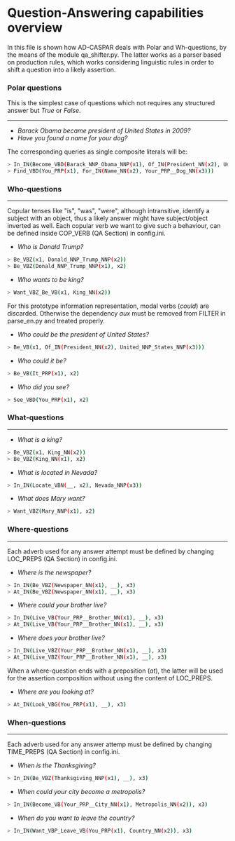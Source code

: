 # Question-Answering capabilities overview

In this file is shown how AD-CASPAR deals with Polar and Wh-questions, by the means of the module qa_shifter.py. The latter
works as a parser based on production rules, which works considering linguistic rules in order to shift a question into a likely assertion.


### Polar questions

This is the simplest case of questions which not requires any structured answer but _True_ or _False_.

---------------

* _Barack Obama became president of United States in 2009?_
* _Have you found a name for your dog?_

The corresponding queries as single composite literals will be:

```sh
> In_IN(Become_VBD(Barack_NNP_Obama_NNP(x1), Of_IN(President_NN(x2), United_NNP_States_NNP(x3))), N2009_CD(x4))
> Find_VBD(You_PRP(x1), For_IN(Name_NN(x2), Your_PRP__Dog_NN(x3)))
```

### Who-questions

---------------
Copular tenses like "is", "was", "were", although intransitive, identify a subject with an object, thus a likely answer might have subject/object inverted as well.
Each copular verb we want to give such a behaviour, can be defined inside COP_VERB (QA Section) in config.ini.

* _Who is Donald Trump?_

```sh
> Be_VBZ(x1, Donald_NNP_Trump_NNP(x2))
> Be_VBZ(Donald_NNP_Trump_NNP(x1), x2)
```
* _Who wants to be king?_
```sh
> Want_VBZ_Be_VB(x1, King_NN(x2))
```
For this prototype information representation, modal verbs (_could_) are discarded. Otherwise the dependency _aux_ must be
removed from FILTER in parse_en.py and treated properly.
* _Who could be the president of United States?_
```sh
> Be_VB(x1, Of_IN(President_NN(x2), United_NNP_States_NNP(x3)))
```
* _Who could it be?_
```sh
> Be_VB(It_PRP(x1), x2)
```
* _Who did you see?_
```sh
> See_VBD(You_PRP(x1), x2)
```

### What-questions

---------------

* _What is a king?_
```sh
> Be_VBZ(x1, King_NN(x2))
> Be_VBZ(King_NN(x1), x2)
```
* _What is located in Nevada?_
```sh
> In_IN(Locate_VBN(__, x2), Nevada_NNP(x3))
```
* _What does Mary want?_
```sh
> Want_VBZ(Mary_NNP(x1), x2)
```


### Where-questions

---------------

Each adverb used for any answer attempt must be defined by changing LOC_PREPS (QA Section) in config.ini.

* _Where is the newspaper?_
```sh
> In_IN(Be_VBZ(Newspaper_NN(x1), __), x3)
> At_IN(Be_VBZ(Newspaper_NN(x1), __), x3)
```
* _Where could your brother live?_
```sh
> In_IN(Live_VB(Your_PRP__Brother_NN(x1), __), x3)
> At_IN(Live_VB(Your_PRP__Brother_NN(x1), __), x3)
```
* _Where does your brother live?_
```sh
> In_IN(Live_VBZ(Your_PRP__Brother_NN(x1), __), x3)
> At_IN(Live_VBZ(Your_PRP__Brother_NN(x1), __), x3)
```
When a where-question ends with a preposition (_at_), the latter will be used for the assertion composition without using the content of LOC_PREPS.
* _Where are you looking at?_
```sh
> At_IN(Look_VBG(You_PRP(x1), __), x3)
```

### When-questions

---------------

Each adverb used for any answer attemp must be defined by changing TIME_PREPS (QA Section) in config.ini.


* _When is the Thanksgiving?_
```sh
> In_IN(Be_VBZ(Thanksgiving_NNP(x1), __), x3)
```
* _When could your city become a metropolis?_
```sh
> In_IN(Become_VB(Your_PRP__City_NN(x1), Metropolis_NN(x2)), x3)
```
* _When do you want to leave the country?_
```sh
> In_IN(Want_VBP_Leave_VB(You_PRP(x1), Country_NN(x2)), x3)
```